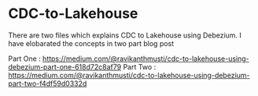# CDC-to-Lakehouse

There are two files which explains CDC to Lakehouse using Debezium. I have elobarated the concepts in two part blog post

Part One : https://medium.com/@ravikanthmusti/cdc-to-lakehouse-using-debezium-part-one-618d72c8af79
Part Two : https://medium.com/@ravikanthmusti/cdc-to-lakehouse-using-debezium-part-two-f4df59d0332d
